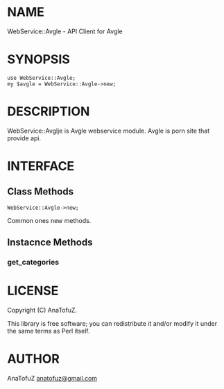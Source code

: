# NAME

WebService::Avgle - API Client for Avgle

# SYNOPSIS

    use WebService::Avgle;
    my $avgle = WebService::Avgle->new;

# DESCRIPTION

WebService::Avglje is Avgle webservice module.
Avgle is porn site that  provide api.

# INTERFACE

## Class Methods

    WebService::Avgle->new;

Common ones new methods.

## Instacnce Methods

### get\_categories

# LICENSE

Copyright (C) AnaTofuZ.

This library is free software; you can redistribute it and/or modify
it under the same terms as Perl itself.

# AUTHOR

AnaTofuZ <anatofuz@gmail.com>
